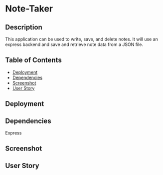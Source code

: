 # Note-Taker


## Description
This application can be used to write, save, and delete notes. It will use an express backend and save and retrieve note data from a JSON file.


## Table of Contents
* [Deployment](#deployment)  
* [Dependencies](#dependencies)  
* [Screenshot](#screenshot)  
* [User Story](#user-story)


## Deployment



## Dependencies
Express


## Screenshot


## User Story